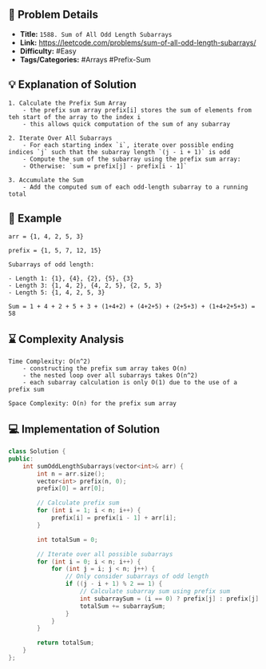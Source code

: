 ## 📝 Problem Details

- **Title:** `1588. Sum of All Odd Length Subarrays`
- **Link:** https://leetcode.com/problems/sum-of-all-odd-length-subarrays/
- **Difficulty:** #Easy 
- **Tags/Categories:** #Arrays #Prefix-Sum 

## 💡 Explanation of Solution

```
1. Calculate the Prefix Sum Array
	- the prefix sum array prefix[i] stores the sum of elements from teh start of the array to the index i
	- this allows quick computation of the sum of any subarray

2. Iterate Over All Subarrays
	- For each starting index `i`, iterate over possible ending indices `j` such that the subarray length `(j - i + 1)` is odd
	- Compute the sum of the subarray using the prefix sum array:
	- Otherwise: `sum = prefix[j] - prefix[i - 1]` 

3. Accumulate the Sum
	- Add the computed sum of each odd-length subarray to a running total
```

## 🧠 Example

```
arr = {1, 4, 2, 5, 3}

prefix = {1, 5, 7, 12, 15}

Subarrays of odd length:

- Length 1: {1}, {4}, {2}, {5}, {3}
- Length 3: {1, 4, 2}, {4, 2, 5}, {2, 5, 3}
- Length 5: {1, 4, 2, 5, 3}

Sum = 1 + 4 + 2 + 5 + 3 + (1+4+2) + (4+2+5) + (2+5+3) + (1+4+2+5+3) = 58
```
## ⌛ Complexity Analysis

```
Time Complexity: O(n^2)
	- constructing the prefix sum array takes O(n)
	- the nested loop over all subarrays takes O(n^2)
	- each subarray calculation is only O(1) due to the use of a prefix sum

Space Complexity: O(n) for the prefix sum array
```

## 💻 Implementation of Solution

```cpp
class Solution {
public:
    int sumOddLengthSubarrays(vector<int>& arr) {
        int n = arr.size();
        vector<int> prefix(n, 0);
        prefix[0] = arr[0];

        // Calculate prefix sum
        for (int i = 1; i < n; i++) {
            prefix[i] = prefix[i - 1] + arr[i];
        }

        int totalSum = 0;

        // Iterate over all possible subarrays
        for (int i = 0; i < n; i++) {
            for (int j = i; j < n; j++) {
                // Only consider subarrays of odd length
                if ((j - i + 1) % 2 == 1) {
                    // Calculate subarray sum using prefix sum
                    int subarraySum = (i == 0) ? prefix[j] : prefix[j] - prefix[i - 1];
                    totalSum += subarraySum;
                }
            }
        }

        return totalSum;
    }
};
```